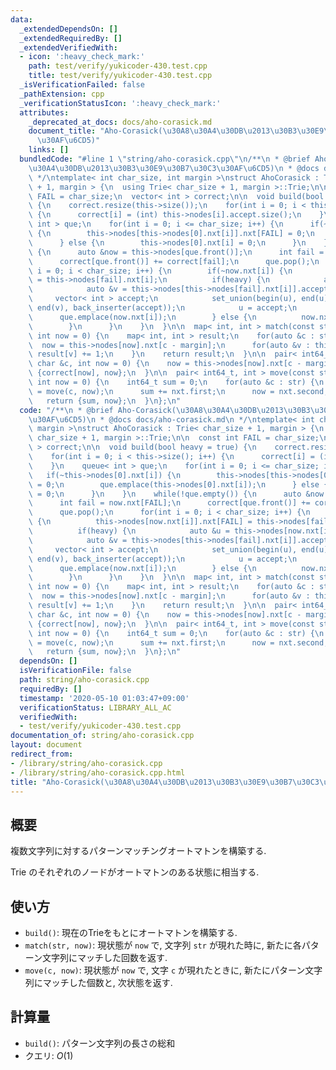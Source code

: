 ```yaml
---
data:
  _extendedDependsOn: []
  _extendedRequiredBy: []
  _extendedVerifiedWith:
  - icon: ':heavy_check_mark:'
    path: test/verify/yukicoder-430.test.cpp
    title: test/verify/yukicoder-430.test.cpp
  _isVerificationFailed: false
  _pathExtension: cpp
  _verificationStatusIcon: ':heavy_check_mark:'
  attributes:
    _deprecated_at_docs: docs/aho-corasick.md
    document_title: "Aho-Corasick(\u30A8\u30A4\u30DB\u2013\u30B3\u30E9\u30B7\u30C3\
      \u30AF\u6CD5)"
    links: []
  bundledCode: "#line 1 \"string/aho-corasick.cpp\"\n/**\n * @brief Aho-Corasick(\u30A8\
    \u30A4\u30DB\u2013\u30B3\u30E9\u30B7\u30C3\u30AF\u6CD5)\n * @docs docs/aho-corasick.md\n\
    \ */\ntemplate< int char_size, int margin >\nstruct AhoCorasick : Trie< char_size\
    \ + 1, margin > {\n  using Trie< char_size + 1, margin >::Trie;\n\n  const int\
    \ FAIL = char_size;\n  vector< int > correct;\n\n  void build(bool heavy = true)\
    \ {\n    correct.resize(this->size());\n    for(int i = 0; i < this->size(); i++)\
    \ {\n      correct[i] = (int) this->nodes[i].accept.size();\n    }\n    queue<\
    \ int > que;\n    for(int i = 0; i <= char_size; i++) {\n      if(~this->nodes[0].nxt[i])\
    \ {\n        this->nodes[this->nodes[0].nxt[i]].nxt[FAIL] = 0;\n        que.emplace(this->nodes[0].nxt[i]);\n\
    \      } else {\n        this->nodes[0].nxt[i] = 0;\n      }\n    }\n    while(!que.empty())\
    \ {\n      auto &now = this->nodes[que.front()];\n      int fail = now.nxt[FAIL];\n\
    \      correct[que.front()] += correct[fail];\n      que.pop();\n      for(int\
    \ i = 0; i < char_size; i++) {\n        if(~now.nxt[i]) {\n          this->nodes[now.nxt[i]].nxt[FAIL]\
    \ = this->nodes[fail].nxt[i];\n          if(heavy) {\n            auto &u = this->nodes[now.nxt[i]].accept;\n\
    \            auto &v = this->nodes[this->nodes[fail].nxt[i]].accept;\n       \
    \     vector< int > accept;\n            set_union(begin(u), end(u), begin(v),\
    \ end(v), back_inserter(accept));\n            u = accept;\n          }\n    \
    \      que.emplace(now.nxt[i]);\n        } else {\n          now.nxt[i] = this->nodes[fail].nxt[i];\n\
    \        }\n      }\n    }\n  }\n\n  map< int, int > match(const string &str,\
    \ int now = 0) {\n    map< int, int > result;\n    for(auto &c : str) {\n    \
    \  now = this->nodes[now].nxt[c - margin];\n      for(auto &v : this->nodes[now].accept)\
    \ result[v] += 1;\n    }\n    return result;\n  }\n\n  pair< int64_t, int > move(const\
    \ char &c, int now = 0) {\n    now = this->nodes[now].nxt[c - margin];\n    return\
    \ {correct[now], now};\n  }\n\n  pair< int64_t, int > move(const string &str,\
    \ int now = 0) {\n    int64_t sum = 0;\n    for(auto &c : str) {\n      auto nxt\
    \ = move(c, now);\n      sum += nxt.first;\n      now = nxt.second;\n    }\n \
    \   return {sum, now};\n  }\n};\n"
  code: "/**\n * @brief Aho-Corasick(\u30A8\u30A4\u30DB\u2013\u30B3\u30E9\u30B7\u30C3\
    \u30AF\u6CD5)\n * @docs docs/aho-corasick.md\n */\ntemplate< int char_size, int\
    \ margin >\nstruct AhoCorasick : Trie< char_size + 1, margin > {\n  using Trie<\
    \ char_size + 1, margin >::Trie;\n\n  const int FAIL = char_size;\n  vector< int\
    \ > correct;\n\n  void build(bool heavy = true) {\n    correct.resize(this->size());\n\
    \    for(int i = 0; i < this->size(); i++) {\n      correct[i] = (int) this->nodes[i].accept.size();\n\
    \    }\n    queue< int > que;\n    for(int i = 0; i <= char_size; i++) {\n   \
    \   if(~this->nodes[0].nxt[i]) {\n        this->nodes[this->nodes[0].nxt[i]].nxt[FAIL]\
    \ = 0;\n        que.emplace(this->nodes[0].nxt[i]);\n      } else {\n        this->nodes[0].nxt[i]\
    \ = 0;\n      }\n    }\n    while(!que.empty()) {\n      auto &now = this->nodes[que.front()];\n\
    \      int fail = now.nxt[FAIL];\n      correct[que.front()] += correct[fail];\n\
    \      que.pop();\n      for(int i = 0; i < char_size; i++) {\n        if(~now.nxt[i])\
    \ {\n          this->nodes[now.nxt[i]].nxt[FAIL] = this->nodes[fail].nxt[i];\n\
    \          if(heavy) {\n            auto &u = this->nodes[now.nxt[i]].accept;\n\
    \            auto &v = this->nodes[this->nodes[fail].nxt[i]].accept;\n       \
    \     vector< int > accept;\n            set_union(begin(u), end(u), begin(v),\
    \ end(v), back_inserter(accept));\n            u = accept;\n          }\n    \
    \      que.emplace(now.nxt[i]);\n        } else {\n          now.nxt[i] = this->nodes[fail].nxt[i];\n\
    \        }\n      }\n    }\n  }\n\n  map< int, int > match(const string &str,\
    \ int now = 0) {\n    map< int, int > result;\n    for(auto &c : str) {\n    \
    \  now = this->nodes[now].nxt[c - margin];\n      for(auto &v : this->nodes[now].accept)\
    \ result[v] += 1;\n    }\n    return result;\n  }\n\n  pair< int64_t, int > move(const\
    \ char &c, int now = 0) {\n    now = this->nodes[now].nxt[c - margin];\n    return\
    \ {correct[now], now};\n  }\n\n  pair< int64_t, int > move(const string &str,\
    \ int now = 0) {\n    int64_t sum = 0;\n    for(auto &c : str) {\n      auto nxt\
    \ = move(c, now);\n      sum += nxt.first;\n      now = nxt.second;\n    }\n \
    \   return {sum, now};\n  }\n};\n"
  dependsOn: []
  isVerificationFile: false
  path: string/aho-corasick.cpp
  requiredBy: []
  timestamp: '2020-05-10 01:03:47+09:00'
  verificationStatus: LIBRARY_ALL_AC
  verifiedWith:
  - test/verify/yukicoder-430.test.cpp
documentation_of: string/aho-corasick.cpp
layout: document
redirect_from:
- /library/string/aho-corasick.cpp
- /library/string/aho-corasick.cpp.html
title: "Aho-Corasick(\u30A8\u30A4\u30DB\u2013\u30B3\u30E9\u30B7\u30C3\u30AF\u6CD5)"
---
```

## 概要

複数文字列に対するパターンマッチングオートマトンを構築する.

Trie のそれぞれのノードがオートマトンのある状態に相当する.

## 使い方

* `build()`: 現在のTrieをもとにオートマトンを構築する.
* `match(str, now)`: 現状態が `now` で, 文字列 `str` が現れた時に, 新たに各パターン文字列にマッチした回数を返す.
* `move(c, now)`: 現状態が `now` で, 文字 `c` が現れたときに, 新たにパターン文字列にマッチした個数と, 次状態を返す.

## 計算量

* `build()`: パターン文字列の長さの総和
* クエリ: $O(1)$
